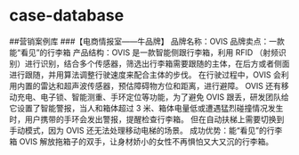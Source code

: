 # case-database
##营销案例库
###【电商情报室——牛品牌】
品牌名称：OVIS
品牌卖点：一款能“看见”的行李箱
产品结构：OVIS 是一款智能侧跟行李箱，利用 RFID （射频识别）进行识别，结合多个传感器，筛选出行李箱需要跟随的主体，在后方或者侧面进行跟随，并用算法调整行驶速度来配合主体的步伐。
在行驶过程中，OVIS 会利用内置的雷达和超声波传感器，预估障碍物方位和距离，进行避障。
OVIS 还有移动充电、电子锁、智能测重、手环定位等功能，为了避免 OVIS 跟丢，研发团队给它设置了智能警报，当人和箱体超过 3 米、箱体电量低或遭遇猛烈碰撞情况发生时，用户携带的手环会发出警报，提醒检查行李箱。
但在自动扶梯上需要切换到手动模式，因为 OVIS 还无法处理移动电梯的场景。
成功优势：能“看见”的行李箱 OVIS 解放拖箱子的双手，让身材娇小的女性不再惧怕又大又沉的行李箱。
